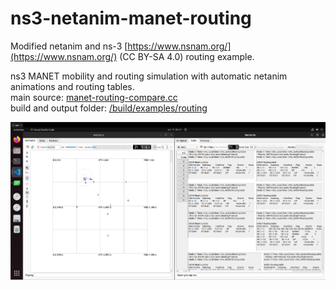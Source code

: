 # ns3-netanim-manet-routing
Modified netanim and ns-3 [https://www.nsnam.org/](https://www.nsnam.org/) (CC BY-SA 4.0) routing example.  

ns3 MANET mobility and routing simulation with automatic netanim animations and routing tables.  
main source: [manet-routing-compare.cc](/ns-allinone-3.36.1/ns-3.36.1/examples/routing/manet-routing-compare.cc)  
build and output folder: [/build/examples/routing](/ns-allinone-3.36.1/ns-3.36.1/build/examples/routing)  

![Routing](/netanim-routing.png)
